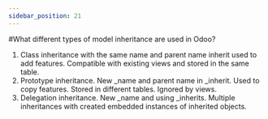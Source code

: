 ```yaml
---
sidebar_position: 21
---
```


#What different types of model inheritance are used in Odoo?

1. Class inheritance with the same name and parent name inherit used to add features. Compatible with existing views and stored in the same table.
2. Prototype inheritance. New _name and parent name in _inherit. Used to copy features. Stored in different tables. Ignored by views.
3. Delegation inheritance. New _name and using _inherits. Multiple inheritances with created embedded instances of inherited objects.